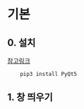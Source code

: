 # 기본

## 0. 설치

[참고링크](http://pyqt.sourceforge.net/Docs/PyQt5/installation.html)

```
    pip3 install PyQt5
```

## 1. 창 띄우기

